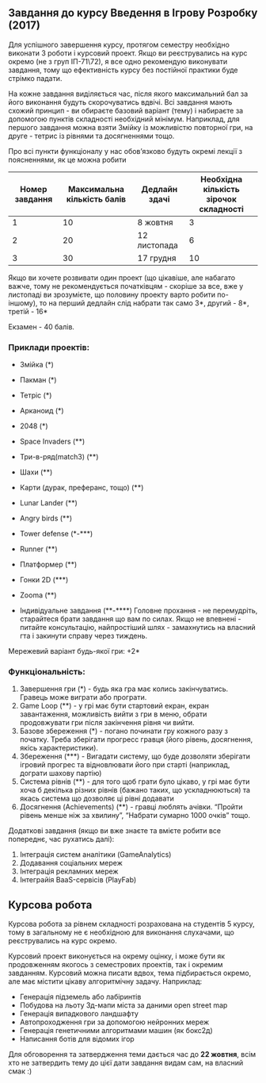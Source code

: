 ## Завдання до курсу Введення в Ігрову Розробку (2017)

Для успішного завершення курсу, протягом семестру необхідно виконати 3 роботи і курсовий проект. Якщо ви реєструвались на курс окремо (не з груп ІП-71\72), я все одно рекомендую виконувати завдання, тому що ефективність курсу без постійної практики буде стрімко падати.

На кожне завдання виділяється час, після якого максимальний бал за його виконання будуть скорочуватись вдвічі. Всі завдання мають схожий принцип - ви обираєте базовий варіант (тему) і набираєте за допомогою пунктів складності необхідний мінімум. Наприклад, для першого завдання можна взяти Змійку із можливістю повторної гри, на друге - тетрис із рівнями та досягненнями тощо.

Про всі пункти функціоналу у нас обов’язково будуть окремі лекції з поясненнями, як це можна робити

Номер завдання | Максимальна кількість балів | Дедлайн здачі | Необхідна кількість зірочок складності
---------------|-----------------------------|---------------|---------------------------------------
1 | 10 | 8 жовтня | 3 
2 | 20 | 12 листопада | 6
3 | 30 | 17 грудня | 10

Якщо ви хочете розвивати один проект (що цікавіше, але набагато важче, тому не рекомендується початківцям - скоріше за все, вже у листопаді ви зрозумієте, що половину проекту варто робити по-іншому), то на перший дедлайн слід набрати так само 3\*, другий - 8\*, третій - 16\*

Екзамен - 40 балів.

### Приклади проектів:

* Змійка (\*)
* Пакман (\*)
* Тетріс (\*)
* Арканоид (\*)
* 2048 (\*)
* Space Invaders (\*\*)
* Три-в-ряд(match3) (\*\*)
* Шахи (\*\*)
* Карти (дурак, преферанс, тощо) (\*\*)
* Lunar Lander (\*\*) 
* Angry birds (\*\*)
* Tower defense (\*-\*\*\*)
* Runner (\*\*)
* Платформер (\*\*)
* Гонки 2D (\*\*\*)
* Zooma (\*\*)

* Індивідуальне завдання (\*\*-\*\*\*\*)
Головне прохання - не перемудріть, старайтеся брати завдання що вам по силах. Якщо не впевнені - питайте консультацію, найпростіший шлях - замахнутись на власний гта і закинути справу через тиждень. 

Мережевий варіант будь-якої гри: +2*

### Функціональнiсть:

1. Завершення гри (\*) - будь яка гра має колись закінчуватись. Гравець може виграти або програти.
2. Game Loop (\*\*) - у грі має бути стартовий екран, екран завантаження, можливість вийти з гри в меню, обрати продовжувати гри після закінчення рівня чи вийти.
3. Базове збереження (\*) - погано починати гру кожного разу з початку. Треба зберігати прогресс гравця (його рівень, досягнення, якісь характеристики).
4. Збереження (\*\*\*) - Вигадати систему, що буде дозволяти зберігати ігровий прогрес та відновлювати його при старті (наприклад, дограти шахову партію)
5. Система рівнів (\*\*) - для того щоб грати було цікаво, у грі має бути хоча б декілька різних рівнів (бажано таких, що ускладнюються) та якась система що дозволяє ці рівні додавати
6. Досягнення (Achievements) (\*\*) - гравці люблять ачівки. “Пройти рівень менше ніж за хвилину”, “Набрати сумарно 1000 очків” тощо.

Додаткові завдання (якщо ви вже знаєте та вмієте робити все попереднє, час рухатись далі):
1. Інтеграція систем аналітики (GameAnalytics)
2. Додавання соціальних мереж 
3. Інтеграція рекламних мереж
4. Інтеграйія BaaS-сервісів (PlayFab)


## Курсова робота

Курсова робота за рівнем складності розрахована на студентів 5 курсу, тому в загальному не є необхідною для виконання слухачами, що реєструвались на курс окремо.

Курсовий проект виконується на окрему оцінку, і може бути як продовженням якогось з семестрових проектів, так і окремим завданням. Курсовий можна писати вдвох, тема підбирається окремо, але має містити цікаву алгоритмічну задачу. Наприклад:
* Генерація підземель або лабіринтів
* Побудова на льоту 3д-мапи міста за даними open street map
* Генерація випадкового ландшафту
* Автопроходження гри за допомогою нейронних мереж
* Генерація генетичними алгоритмами машин (як бокс2д)
* Написання ботів для відомих ігор

Для обговорення та затвердження теми дається час до **22 жовтня**, всім хто не затвердить тему до цієї дати завдання видам сам, на власний смак :)
